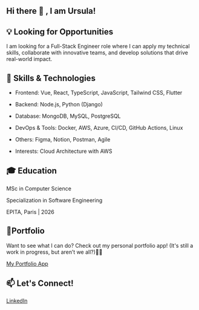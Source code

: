 ## Hi there 👋 , I am Ursula!

## 💡 Looking for Opportunities

I am looking for a Full-Stack Engineer role where I can apply my technical skills, collaborate with innovative teams, and develop solutions that drive real-world impact.

## 🚀 Skills & Technologies

- Frontend: Vue, React, TypeScript, JavaScript, Tailwind CSS, Flutter

- Backend: Node.js, Python (Django)

- Database: MongoDB, MySQL, PostgreSQL

- DevOps & Tools: Docker, AWS, Azure, CI/CD, GitHub Actions, Linux

- Others: Figma, Notion, Postman, Agile

- Interests: Cloud Architecture with AWS

## 🎓 Education
MSc in Computer Science

Specialization in Software Engineering

EPITA, Paris | 2026

## 🔗Portfolio
Want to see what I can do? Check out my personal portfolio app! (It's still a work in progress, but aren’t we all?)🙆‍♀️

[My Portfolio App](https://ursulashrestha.com.np/)

## 📫 Let's Connect!
[LinkedIn](https://www.linkedin.com/in/ursula-shrestha/)



